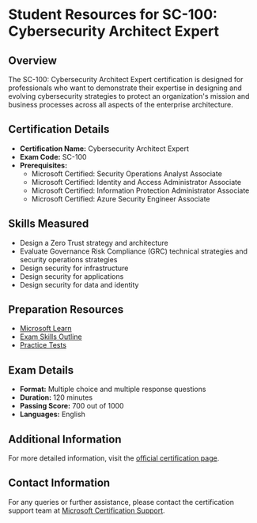 # Student Resources for SC-100: Cybersecurity Architect Expert

## Overview
The SC-100: Cybersecurity Architect Expert certification is designed for professionals who want to demonstrate their expertise in designing and evolving cybersecurity strategies to protect an organization's mission and business processes across all aspects of the enterprise architecture.

## Certification Details
- **Certification Name:** Cybersecurity Architect Expert
- **Exam Code:** SC-100
- **Prerequisites:** 
    - Microsoft Certified: Security Operations Analyst Associate
    - Microsoft Certified: Identity and Access Administrator Associate
    - Microsoft Certified: Information Protection Administrator Associate
    - Microsoft Certified: Azure Security Engineer Associate

## Skills Measured
- Design a Zero Trust strategy and architecture
- Evaluate Governance Risk Compliance (GRC) technical strategies and security operations strategies
- Design security for infrastructure
- Design security for applications
- Design security for data and identity

## Preparation Resources
- [Microsoft Learn](https://learn.microsoft.com/en-us/training/)
- [Exam Skills Outline](https://learn.microsoft.com/en-us/credentials/certifications/cybersecurity-architect-expert/)
- [Practice Tests](https://learn.microsoft.com/en-us/training/practice-assessments/)

## Exam Details
- **Format:** Multiple choice and multiple response questions
- **Duration:** 120 minutes
- **Passing Score:** 700 out of 1000
- **Languages:** English

## Additional Information
For more detailed information, visit the [official certification page](https://learn.microsoft.com/en-us/credentials/certifications/cybersecurity-architect-expert/).

## Contact Information
For any queries or further assistance, please contact the certification support team at [Microsoft Certification Support](https://learn.microsoft.com/en-us/credentials/certifications/help/).
